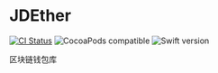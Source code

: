# JDEther

[![CI Status](https://travis-ci.com/Z-JaDe/JDEther.svg?branch=master)](https://travis-ci.com/Z-JaDe/JDEther)
![CocoaPods compatible](https://img.shields.io/badge/CocoaPods-compatible-4BC51D.svg?style=flat)
![Swift version](https://img.shields.io/badge/swift-5.0-orange.svg)

区块链钱包库
